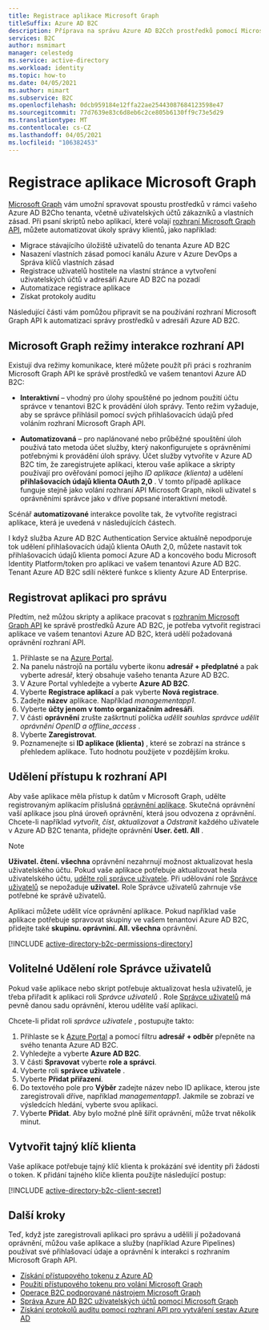 ```yaml
---
title: Registrace aplikace Microsoft Graph
titleSuffix: Azure AD B2C
description: Příprava na správu Azure AD B2Cch prostředků pomocí Microsoft Graph registraci aplikace, která má udělena požadovaná oprávnění Graph API.
services: B2C
author: msmimart
manager: celestedg
ms.service: active-directory
ms.workload: identity
ms.topic: how-to
ms.date: 04/05/2021
ms.author: mimart
ms.subservice: B2C
ms.openlocfilehash: 0dcb959184e12ffa22ae25443087684123598e47
ms.sourcegitcommit: 77d7639e83c6d8eb6c2ce805b6130ff9c73e5d29
ms.translationtype: MT
ms.contentlocale: cs-CZ
ms.lasthandoff: 04/05/2021
ms.locfileid: "106382453"
---
```

# <a name="register-a-microsoft-graph-application"></a>Registrace aplikace Microsoft Graph

[Microsoft Graph][ms-graph] vám umožní spravovat spoustu prostředků v rámci vašeho Azure AD B2Cho tenanta, včetně uživatelských účtů zákazníků a vlastních zásad. Při psaní skriptů nebo aplikací, které volají [rozhraní Microsoft Graph API][ms-graph-api], můžete automatizovat úkoly správy klientů, jako například:

* Migrace stávajícího úložiště uživatelů do tenanta Azure AD B2C
* Nasazení vlastních zásad pomocí kanálu Azure v Azure DevOps a Správa klíčů vlastních zásad
* Registrace uživatelů hostitele na vlastní stránce a vytvoření uživatelských účtů v adresáři Azure AD B2C na pozadí
* Automatizace registrace aplikace
* Získat protokoly auditu

Následující části vám pomůžou připravit se na používání rozhraní Microsoft Graph API k automatizaci správy prostředků v adresáři Azure AD B2C.

## <a name="microsoft-graph-api-interaction-modes"></a>Microsoft Graph režimy interakce rozhraní API

Existují dva režimy komunikace, které můžete použít při práci s rozhraním Microsoft Graph API ke správě prostředků ve vašem tenantovi Azure AD B2C:

* **Interaktivní** – vhodný pro úlohy spouštěné po jednom použití účtu správce v tenantovi B2C k provádění úloh správy. Tento režim vyžaduje, aby se správce přihlásil pomocí svých přihlašovacích údajů před voláním rozhraní Microsoft Graph API.

* **Automatizovaná** – pro naplánované nebo průběžné spouštění úloh používá tato metoda účet služby, který nakonfigurujete s oprávněními potřebnými k provádění úloh správy. Účet služby vytvoříte v Azure AD B2C tím, že zaregistrujete aplikaci, kterou vaše aplikace a skripty používají pro ověřování pomocí jejího *ID aplikace (klienta)* a udělení **přihlašovacích údajů klienta OAuth 2,0** . V tomto případě aplikace funguje stejně jako volání rozhraní API Microsoft Graph, nikoli uživatel s oprávněními správce jako v dříve popsané interaktivní metodě.

Scénář **automatizované** interakce povolíte tak, že vytvoříte registraci aplikace, která je uvedená v následujících částech.

I když služba Azure AD B2C Authentication Service aktuálně nepodporuje tok udělení přihlašovacích údajů klienta OAuth 2,0, můžete nastavit tok přihlašovacích údajů klienta pomocí Azure AD a koncového bodu Microsoft Identity Platform/token pro aplikaci ve vašem tenantovi Azure AD B2C. Tenant Azure AD B2C sdílí některé funkce s klienty Azure AD Enterprise.

## <a name="register-management-application"></a>Registrovat aplikaci pro správu

Předtím, než můžou skripty a aplikace pracovat s [rozhraním Microsoft Graph API][ms-graph-api] ke správě prostředků Azure AD B2C, je potřeba vytvořit registraci aplikace ve vašem tenantovi Azure AD B2C, která udělí požadovaná oprávnění rozhraní API.

1. Přihlaste se na [Azure Portal](https://portal.azure.com).
1. Na panelu nástrojů na portálu vyberte ikonu **adresář + předplatné** a pak vyberte adresář, který obsahuje vašeho tenanta Azure AD B2C.
1. V Azure Portal vyhledejte a vyberte **Azure AD B2C**.
1. Vyberte **Registrace aplikací** a pak vyberte **Nová registrace**.
1. Zadejte **název** aplikace. Například *managementapp1*.
1. Vyberte **účty jenom v tomto organizačním adresáři**.
1. V části **oprávnění** zrušte zaškrtnutí políčka *udělit souhlas správce udělit oprávnění OpenID a offline_access* .
1. Vyberte **Zaregistrovat**.
1. Poznamenejte si **ID aplikace (klienta)** , které se zobrazí na stránce s přehledem aplikace. Tuto hodnotu použijete v pozdějším kroku.

## <a name="grant-api-access"></a>Udělení přístupu k rozhraní API

Aby vaše aplikace měla přístup k datům v Microsoft Graph, udělte registrovaným aplikacím příslušná [oprávnění aplikace](https://docs.microsoft.com/graph/permissions-reference). Skutečná oprávnění vaší aplikace jsou plná úroveň oprávnění, která jsou odvozena z oprávnění. Chcete-li například *vytvořit*, *číst*, *aktualizovat* a *Odstranit* každého uživatele v Azure AD B2C tenanta, přidejte oprávnění **User. četl. All** . 

> [!NOTE]
> **Uživatel. čtení. všechna** oprávnění nezahrnují možnost aktualizovat hesla uživatelského účtu. Pokud vaše aplikace potřebuje aktualizovat hesla uživatelského účtu, [udělte roli správce uživatele](#optional-grant-user-administrator-role). Při udělování role [Správce uživatelů](../active-directory/roles/permissions-reference.md#user-administrator) se nepožaduje **uživatel.** Role Správce uživatelů zahrnuje vše potřebné ke správě uživatelů.

Aplikaci můžete udělit více oprávnění aplikace. Pokud například vaše aplikace potřebuje spravovat skupiny ve vašem tenantovi Azure AD B2C, přidejte také **skupinu. oprávnìní. All. všechna** oprávnění. 

[!INCLUDE [active-directory-b2c-permissions-directory](../../includes/active-directory-b2c-permissions-directory.md)]


## <a name="optional-grant-user-administrator-role"></a>Volitelné Udělení role Správce uživatelů

Pokud vaše aplikace nebo skript potřebuje aktualizovat hesla uživatelů, je třeba přiřadit k aplikaci roli *Správce uživatelů* . Role [Správce uživatelů](../active-directory/roles/permissions-reference.md#user-administrator) má pevně danou sadu oprávnění, kterou udělíte vaší aplikaci. 

Chcete-li přidat roli *správce uživatele* , postupujte takto:

1. Přihlaste se k [Azure Portal](https://portal.azure.com) a pomocí filtru **adresář + odběr** přepněte na svého tenanta Azure AD B2C.
1. Vyhledejte a vyberte **Azure AD B2C**.
1. V části **Spravovat** vyberte **role a správci**.
1. Vyberte roli **správce uživatele** . 
1. Vyberte **Přidat přiřazení**.
1. Do textového pole pro **Výběr** zadejte název nebo ID aplikace, kterou jste zaregistrovali dříve, například *managementapp1*. Jakmile se zobrazí ve výsledcích hledání, vyberte svou aplikaci.
1. Vyberte **Přidat**. Aby bylo možné plně šířit oprávnění, může trvat několik minut.

## <a name="create-client-secret"></a>Vytvořit tajný klíč klienta

Vaše aplikace potřebuje tajný klíč klienta k prokázání své identity při žádosti o token. K přidání tajného klíče klienta použijte následující postup:

[!INCLUDE [active-directory-b2c-client-secret](../../includes/active-directory-b2c-client-secret.md)]


## <a name="next-steps"></a>Další kroky

Teď, když jste zaregistrovali aplikaci pro správu a udělili jí požadovaná oprávnění, můžou vaše aplikace a služby (například Azure Pipelines) používat své přihlašovací údaje a oprávnění k interakci s rozhraním Microsoft Graph API. 

* [Získání přístupového tokenu z Azure AD](/graph/auth-v2-service#4-get-an-access-token)
* [Použití přístupového tokenu pro volání Microsoft Graph](/graph/auth-v2-service#4-get-an-access-token)
* [Operace B2C podporované nástrojem Microsoft Graph](microsoft-graph-operations.md)
* [Správa Azure AD B2C uživatelských účtů pomocí Microsoft Graph](microsoft-graph-operations.md)
* [Získání protokolů auditu pomocí rozhraní API pro vytváření sestav Azure AD](view-audit-logs.md#get-audit-logs-with-the-azure-ad-reporting-api)

<!-- LINKS -->
[ms-graph]: /graph/
[ms-graph-api]: /graph/api/overview
